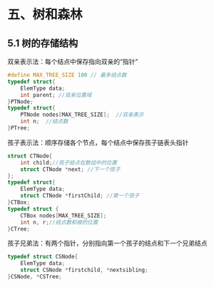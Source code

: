 # 五、树和森林

## 5.1 树的存储结构

双亲表示法：每个结点中保存指向双亲的“指针”

~~~C
#define MAX_TREE_SIZE 100 // 最多结点数
typedef struct{
    ElemType data;
    int parent;	//双亲位置域
}PTNode;
typedef struct{
    PTNode nodes[MAX_TREE_SIZE];  //双亲表示
    int n;	//结点数
}PTree;
~~~

孩子表示法：顺序存储各个节点，每个结点中保存孩子链表头指针

~~~C
struct CTNode{
    int child;//孩子结点在数组中的位置
    struct CTNode *next; //下一个孩子
};
typedef struct{
    ElemType data;
    struct CTNode *firstChild; //第一个孩子
}CTBox;
typedef struct {
	CTBox nodes[MAX_TREE_SIZE];
    int n, r;//结点数和根的位置
}CTree;
~~~

孩子兄弟法：有两个指针，分别指向第一个孩子的结点和下一个兄弟结点

~~~C
typedef struct CSNode{
    ElemType data;
    struct CSNode *firstchild, *nextsibling;
}CSNode, *CSTree;
~~~